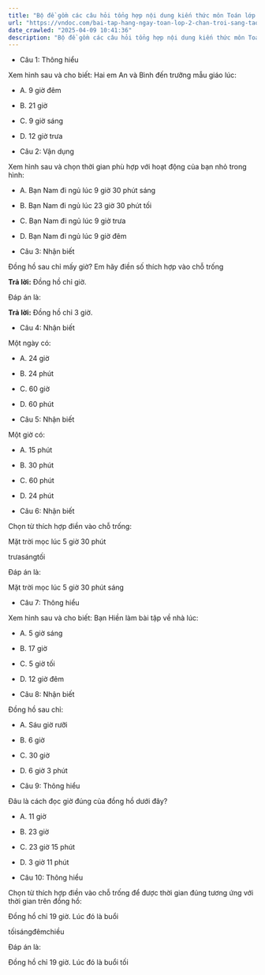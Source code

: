 ```yaml
---
title: "Bộ đề gồm các câu hỏi tổng hợp nội dung kiến thức môn Toán lớp 2 đã học ở Tuần 22 trong chương trình Toán lớp 2 Tập 2 Chân trời sáng tạo, giúp các em ôn tập và luyện giải các dạng bài tập Toán lớp 2. Mời các em cùng luyện tập."
url: "https://vndoc.com/bai-tap-hang-ngay-toan-lop-2-chan-troi-sang-tao-tuan-22-thu-4-336474"
date_crawled: "2025-04-09 10:41:36"
description: "Bộ đề gồm các câu hỏi tổng hợp nội dung kiến thức môn Toán lớp 2 đã học ở Tuần 22 trong chương trình Toán lớp 2 Tập 2 Chân trời sáng tạo, giúp các em ôn tập và luyện giải các dạng bài tập Toán lớp 2. Mời các em cùng luyện tập."
---
```


* Câu 1:  Thông hiểu

Xem hình sau và cho biết: Hai em An và Bình đến trưỡng mẫu giáo lúc:

  * A. 9 giờ đêm 
  * B. 21 giờ 
  * C. 9 giờ sáng 
  * D. 12 giờ trưa 



* Câu 2:  Vận dụng

Xem hình sau và chọn thời gian phù hợp với hoạt động của bạn nhỏ trong hình:

  * A. Bạn Nam đi ngủ lúc 9 giờ 30 phút sáng 
  * B. Bạn Nam đi ngủ lúc 23 giờ 30 phút tối 
  * C. Bạn Nam đi ngủ lúc 9 giờ trưa 
  * D. Bạn Nam đi ngủ lúc 9 giờ đêm 



* Câu 3:  Nhận biết

Đồng hồ sau chỉ mấy giờ? Em hãy điền số thích hợp vào chỗ trống

**Trả lời:** Đồng hồ chỉ  giờ.

Đáp án là:

**Trả lời:** Đồng hồ chỉ 3 giờ.

* Câu 4:  Nhận biết

Một ngày có:

  * A. 24 giờ 
  * B. 24 phút 
  * C. 60 giờ 
  * D. 60 phút 



* Câu 5:  Nhận biết

Một giờ có:

  * A. 15 phút 
  * B. 30 phút 
  * C. 60 phút 
  * D. 24 phút 



* Câu 6:  Nhận biết

Chọn từ thích hợp điền vào chỗ trống:

Mặt trời mọc lúc 5 giờ 30 phút 

trưasángtối

Đáp án là:

Mặt trời mọc lúc 5 giờ 30 phút sáng

* Câu 7:  Thông hiểu

Xem hình sau và cho biết: Bạn Hiền làm bài tập về nhà lúc:

  * A. 5 giờ sáng 
  * B. 17 giờ 
  * C. 5 giờ tối 
  * D. 12 giờ đêm 



* Câu 8:  Nhận biết

Đồng hồ sau chỉ:

  * A. Sáu giờ rưỡi 
  * B. 6 giờ 
  * C. 30 giờ 
  * D. 6 giờ 3 phút 



* Câu 9:  Thông hiểu

Đâu là cách đọc giờ đúng của đồng hồ dưới đây?

  * A. 11 giờ 
  * B. 23 giờ 
  * C. 23 giờ 15 phút 
  * D. 3 giờ 11 phút 



* Câu 10:  Thông hiểu

Chọn từ thích hợp điền vào chỗ trống để được thời gian đúng tương ứng với thời gian trên đồng hồ:

Đồng hồ chỉ 19 giờ. Lúc đó là buổi 

tốisángđêmchiều

Đáp án là:

Đồng hồ chỉ 19 giờ. Lúc đó là buổi tối
